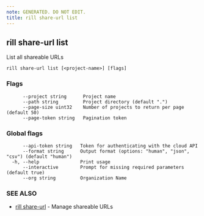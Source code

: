 ```yaml
---
note: GENERATED. DO NOT EDIT.
title: rill share-url list
---
```

## rill share-url list

List all shareable URLs

```
rill share-url list [<project-name>] [flags]
```

### Flags

```
      --project string      Project name
      --path string         Project directory (default ".")
      --page-size uint32    Number of projects to return per page (default 50)
      --page-token string   Pagination token
```

### Global flags

```
      --api-token string   Token for authenticating with the cloud API
      --format string      Output format (options: "human", "json", "csv") (default "human")
  -h, --help               Print usage
      --interactive        Prompt for missing required parameters (default true)
      --org string         Organization Name
```

### SEE ALSO

* [rill share-url](share-url.md)	 - Manage shareable URLs


